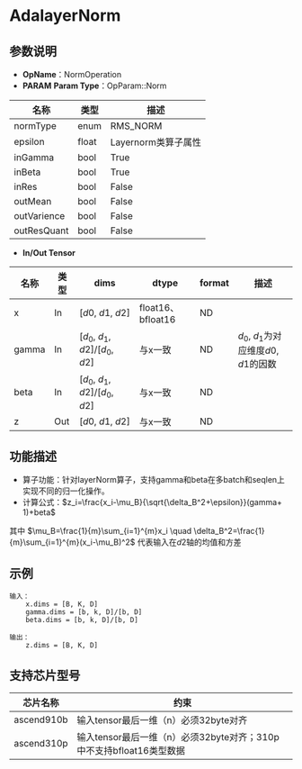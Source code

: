 # AdalayerNorm
## 参数说明
- **OpName**：NormOperation
- **PARAM**
**Param Type**：OpParam::Norm

| 名称  | 类型  | 描述 |
| ------------ | ------------ | ------------ |
| normType | enum  | RMS_NORM |
|epsilon|float|Layernorm类算子属性|
|inGamma|bool|True|
|inBeta|bool|True|
|inRes|bool|False|
|outMean|bool|False|
|outVarience|bool|False|
|outResQuant|bool|False|
- **In/Out Tensor**

|名称 | 类型  | dims  | dtype  |format|描述|
| ------------ | ------------ | ------------ | ------------ |------------ |------------ |
|  x     |In  | [$d0$, $d1$, $d2$]|float16、bfloat16|ND||
| gamma |In  | [$d_0$, $d_1$, $d2$]/[$d_0$, $d2$]|与x一致|ND|$d_0$, $d_1$为对应维度$d0$, $d1$的因数|
| beta  |  In| [$d_0$, $d_1$, $d2$]/[$d_0$, $d2$]|与x一致|ND|
| z |Out | [$d0$, $d1$, $d2$]|与x一致|ND|


## 功能描述
- 算子功能：针对layerNorm算子，支持gamma和beta在多batch和seqlen上实现不同的归一化操作。
- 计算公式：$z_i=\frac{x_i-\mu_B}{\sqrt{\delta_B^2+\epsilon}}(gamma+ 1)+beta$

其中
$\mu_B=\frac{1}{m}\sum_{i=1}^{m}x_i \quad \delta_B^2=\frac{1}{m}\sum_{i=1}^{m}(x_i-\mu_B)^2$ 代表输入在$d2$轴的均值和方差

## 示例
```
输入：
	x.dims = [B, K, D]
	gamma.dims = [b, k, D]/[b, D]
    beta.dims = [b, k, D]/[b, D]
 
输出： 
	z.dims = [B, K, D]
```
## 支持芯片型号

|芯片名称|约束 | 
| ------------ | ------------ | 
|  ascend910b|输入tensor最后一维（n）必须32byte对齐 |
|  ascend310p|输入tensor最后一维（n）必须32byte对齐；310p中不支持bfloat16类型数据|